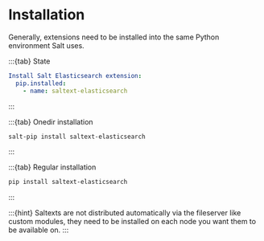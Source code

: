 # Installation

Generally, extensions need to be installed into the same Python environment Salt uses.

:::{tab} State
```yaml
Install Salt Elasticsearch extension:
  pip.installed:
    - name: saltext-elasticsearch
```
:::

:::{tab} Onedir installation
```bash
salt-pip install saltext-elasticsearch
```
:::

:::{tab} Regular installation
```bash
pip install saltext-elasticsearch
```
:::

:::{hint}
Saltexts are not distributed automatically via the fileserver like custom modules, they need to be installed
on each node you want them to be available on.
:::
